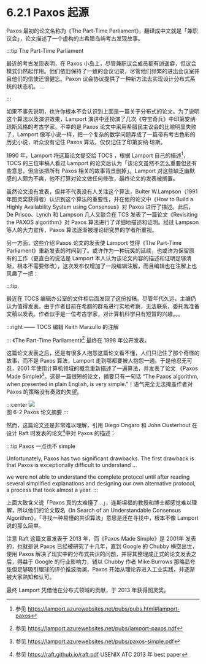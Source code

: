 # 6.2.1 Paxos 起源

Paxos 最初的论文名称为《The Part-Time Parliament》，翻译成中文就是「兼职议会」，论文描述了一个虚构的古希腊岛屿考古发现故事。

:::tip The Part-Time Parliament

最近的考古发现表明，在 Paxos 小岛上，尽管兼职议会成员都有逍遥癖，但议会模式仍然起作用。他们依旧保持了一致的会议记录，尽管他们频繁的进出会议室并且他们的信使还很健忘。Paxon 议会协议提供了一种新方法去实现设计分布式系统的状态机。
...

:::

如果不事先说明，也许你根本不会认识到上面是一篇关于分布式的论文。为了说明这个算法以及演讲效果，Lamport 演讲中还扮演了几次《夺宝奇兵》中印第安纳·琼斯风格的考古学家。不幸的是 Paxos 论文中采用希腊民主议会的比喻明显失败了，Lamport 像写小说一样，把一个复杂的数学问题弄成了一篇带有考古色彩的历史小说，听众没有记住 Paxos 算法，仅仅记住了印第安纳·琼斯。

1990 年，Lamport 将这篇论文提交给 TOCS ，根据 Lamport 自己的描述[^2]，TOCS 的三位审稿人看过 Lamport 的论文后认为「该论文虽然不怎么重要但还有些意思，但应该把所有 Paxos 相关的故事背景删掉」。Lamport 对这些缺乏幽默感的人颇为不爽，他不打算对论文做任何修改，最终论文的发表被搁置。

虽然论文没有发表，但并不代表没有人关注这个算法，Bulter W.Lampson（1991 年图灵奖获得者）认识到这个算法的重要性，并在他的论文中《How to Build a Highly Availability System using Consensus》对 Paxos 进行了描述。此后，De Prisco、Lynch 和 Lampson 几人又联合在 TCS 发表了一篇论文《Revisiting the PAXOS algorithm》对 Paxos 算法进行了详细地描述和证明。经过 Lampson 等人的大力宣传，Paxos 算法逐渐被理论研究界的学者所重视。

另一方面，这些介绍 Paxos 论文的发表使 Lamport 觉得《The Part-Time Parliament》重新发表的时间到了。或许作为一种玩笑的延续，也或许为保留原有的工作（更直白的说法是 Lamport 本人认为该论文内容的描述和证明足够清晰，根本不需要修改），这次发布仅增加了一段编辑注解，而且编辑也在注解上也风趣了一把：

:::tip

最近在 TOCS 编辑办公室的文件柜后面发现了这份投稿。尽管年代久远，主编仍认为值得发表。由于作者目前在希腊的群岛进行实地考察，无法联系，委托我准备文稿以发表。作者似乎是一位考古学家，对计算机科学只有短暂的兴趣。。。

:::right 
—— TOCS 编辑 Keith Marzullo 的注解

:::
《The Part-Time Parliament》[^3] 最终在 1998 年公开发表。

这篇论文发表之后，还是有很多人抱怨这篇论文看不懂，人们只记住了那个奇怪的故事，而不是 Paxos 算法，Lamport 走到哪都要被人抱怨一通。于是他忍无可忍，2001 年使用计算机领域的概念重新描述了一遍算法，并发表了论文 《Paxos Made Simple》[^4]。这是一篇很短的论文，摘要只有一句话 “The Paxos algorithm, when presented in plain English, is very simple.”！语气完全无法掩盖作者对 Paxos 的策略没有奏效的失望。

:::center
  ![](../assets/paxos.png) <br/>
  图 6-2 Paxos 论文摘要
:::

然而，这篇论文还是非常难以理解，引用 Diego Ongaro 和 John Ousterhout 在设计 Raft 时发表的论文[^5]中对 Paxos 的描述：

:::tip Paxos 一点也不 simple

Unfortunately, Paxos has two significant drawbacks. The first drawback is that Paxos is exceptionally difficult to understand ...

we were not able to understand the complete protocol until after reading several simplified explanations and designing our own alternative protocol, a process that took almost a year.
:::

上面大致含义说「Paxos 真的太难懂了...」，连斯坦福的教授和博士都感觉难以理解，所以他们的论文取名《In Search of an Understandable Consensus Algorithm》，「寻找一种易懂的共识算法」意思是还在寻找中，根本不像 Lamport 说的那么简单。

注意 Raft 这篇文章发表于 2013 年，而《Paxos Made Simple》是 2001年 发表的，也就是说 Paxos 已经被研究了十几年，直到 Google 的 Chubby 横空出世，使用 Paxos 解决了现实中的分布式共识的问题，并将其整理成正式的论文发表之后，得益于 Google 的行业影响力，辅以 Chubby 作者 Mike Burrows 那略显夸张但足够吸引眼球的评价推波助澜，Paxos 开始从理论界进入工业实践，并逐渐被大家熟知和认可。

最终 Lamport 凭借他在分布式领域的贡献，于 2013 年获得图灵奖。

[^2]: 参见 https://lamport.azurewebsites.net/pubs/pubs.html#lamport-paxos
[^3]: 参见 https://lamport.azurewebsites.net/pubs/lamport-paxos.pdf
[^4]: 参见 https://lamport.azurewebsites.net/pubs/paxos-simple.pdf
[^5]: 参见 https://raft.github.io/raft.pdf USENIX ATC 2013 年 best paper

